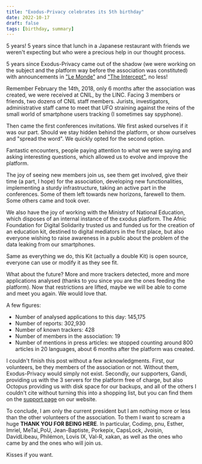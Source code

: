 ```yaml
---
title: "Exodus-Privacy celebrates its 5th birthday"
date: 2022-10-17
draft: false
tags: [birthday, summary]
---
```


5 years! 5 years since that lunch in a Japanese restaurant with friends we weren't expecting but who were a precious help in our thought process.

5 years since Exodus-Privacy came out of the shadow (we were working on the subject and the platform way before the association was constituted) with announcements in ["Le Monde"](https://www.lemonde.fr/) and ["The Intercept"](https://theintercept.com/), no less!

Remember February the 14th, 2018, only 6 months after the association was created, we were received at CNIL, by the LINC. Facing 3 members or friends, two dozens of CNIL staff members. Jurists, investigators, administrative staff came to meet that UFO straining against the reins of the small world of smartphone users tracking (I sometimes say spyphone).

Then came the first conferences invitations. We first asked ourselves if it was our part. Should we stay hidden behind the platform, or show ourselves and "spread the word". We quickly opted for the second option.

Fantastic encounters, people paying attention to what we were saying and asking interesting questions, which allowed us to evolve and improve the platform.

The joy of seeing new members join us, see them get involved, give their time (a part, I hope) for the association, developing new functionalities, implementing a sturdy infrastructure, taking an active part in the conferences. Some of them left towards new horizons, farewell to them. Some others came and took over.

We also have the joy of working with the Ministry of National Education, which disposes of an internal instance of the εxodus platform.
The Afnic Foundation for Digital Solidarity trusted us and funded us for the creation of an education kit, destined to digital mediators in the first place, but also everyone wishing to raise awareness in a public about the problem of the data leaking from our smartphones.

Same as everything we do, this Kit (actually a double Kit) is open source, everyone can use or modify it as they see fit.

What about the future? More and more trackers detected, more and more applications analysed (thanks to you since you are the ones feeding the platform). Now that restrictions are lifted, maybe we will be able to come and meet you again. We would love that.

A few figures:

* Number of analysed applications to this day: 145,175
* Number of reports: 302,930
* Number of known trackers: 428
* Number of members in the association: 19
* Number of mentions in press articles: we stopped counting around 800 articles in 20 languages, about 6 months after the platform was created.

I couldn't finish this post without a few acknowledgments. First, our volunteers, be they members of the association or not. Without them, Exodus-Privacy would simply not exist. Secondly, our supporters, Gandi, providing us with the 3 servers for the platform free of charge, but also Octopus providing us with disk space for our backups, and all of the others I couldn't cite without turning this into a shopping list, but you can find them on the [support page](https://exodus-privacy.eu.org/en/page/supporters/) on our website.

To conclude, I am only the current president but I am nothing more or less than the other volunteers of the association. To them I want to scream a huge **THANK YOU FOR BEING HERE**. In particular, Codimp, pnu, Esther, Imriel, MeTal_PoU, Jean-Baptiste, Porkepix, CapsLock, Jvoisin, DavidLibeau, Philémon, Lovis IX, Val-R, xakan, as well as the ones who came by and the ones who will join us.

Kisses if you want.
